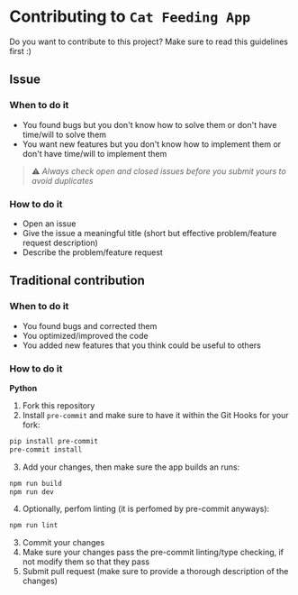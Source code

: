 # Contributing to `Cat Feeding App`

Do you want to contribute to this project? Make sure to read this guidelines first :)

## Issue

### When to do it

- You found bugs but you don't know how to solve them or don't have time/will to solve them
- You want new features but you don't know how to implement them or don't have time/will to implement them

> ⚠️ _Always check open and closed issues before you submit yours to avoid duplicates_

### How to do it

- Open an issue
- Give the issue a meaningful title (short but effective problem/feature request description)
- Describe the problem/feature request

## Traditional contribution

### When to do it

- You found bugs and corrected them
- You optimized/improved the code
- You added new features that you think could be useful to others

### How to do it

**Python**

1. Fork this repository
2. Install `pre-commit` and make sure to have it within the Git Hooks for your fork:

```bash
pip install pre-commit
pre-commit install
```

3. Add your changes, then make sure the app builds an runs:

```bash
npm run build
npm run dev
```

4. Optionally, perfom linting (it is perfomed by pre-commit anyways):

```bash
npm run lint
```

3. Commit your changes
4. Make sure your changes pass the pre-commit linting/type checking, if not modify them so that they pass
5. Submit pull request (make sure to provide a thorough description of the changes)
